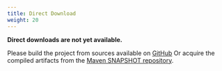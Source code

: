 ```yaml
---
title: Direct Download
weight: 20
---
```


**Direct downloads are not yet available.**

Please build the project from sources available on [GitHub](https://github.com/Pi4J/pi4j-v2)
Or acquire the compiled artifacts from the [Maven SNAPSHOT repository](https://oss.sonatype.org/index.html#nexus-search;gav~com.pi4j~~2.0-SNAPSHOT~~).
